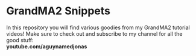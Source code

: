 # GrandMA2 Snippets
In this repository you will find various goodies from my GrandMA2 tutorial videos! Make sure to check out and subscribe to my channel for all the good stuff:  
**youtube.com/aguynamedjonas**  
